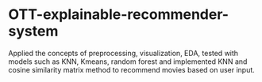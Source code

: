 # OTT-explainable-recommender-system
Applied the concepts of preprocessing, visualization, EDA, tested with models such as KNN, Kmeans, random forest and implemented KNN and cosine similarity matrix method to recommend movies based on user input.
